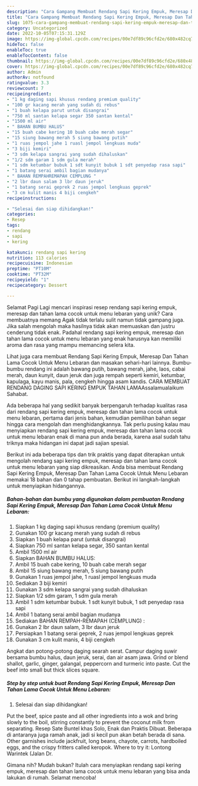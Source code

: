 ```yaml
---
description: "Cara Gampang Membuat Rendang Sapi Kering Empuk, Meresap Dan Tahan Lama Cocok Untuk Menu Lebaran yang Lezat Sekali"
title: "Cara Gampang Membuat Rendang Sapi Kering Empuk, Meresap Dan Tahan Lama Cocok Untuk Menu Lebaran yang Lezat Sekali"
slug: 1075-cara-gampang-membuat-rendang-sapi-kering-empuk-meresap-dan-tahan-lama-cocok-untuk-menu-lebaran-yang-lezat-sekali
category: Uncategorized
date: 2022-10-05T07:15:31.129Z
image: https://img-global.cpcdn.com/recipes/00e7df89c96cfd2e/680x482cq70/rendang-sapi-kering-empuk-meresap-dan-tahan-lama-cocok-untuk-menu-lebaran-foto-resep-utama.jpg
hideToc: false
enableToc: true
enableTocContent: false
thumbnail: https://img-global.cpcdn.com/recipes/00e7df89c96cfd2e/680x482cq70/rendang-sapi-kering-empuk-meresap-dan-tahan-lama-cocok-untuk-menu-lebaran-foto-resep-utama.jpg
cover: https://img-global.cpcdn.com/recipes/00e7df89c96cfd2e/680x482cq70/rendang-sapi-kering-empuk-meresap-dan-tahan-lama-cocok-untuk-menu-lebaran-foto-resep-utama.jpg
author: Admin
authorAv: notfound
ratingvalue: 3.3
reviewcount: 7
recipeingredient:
- "1 kg daging sapi khusus rendang premium quality"
- "100 gr kacang merah yang sudah di rebus"
- "1 buah kelapa parut untuk disangrai"
- "750 ml santan kelapa segar 350 santan kental"
- "1500 ml air"
- " BAHAN BUMBU HALUS"
- "15 buah cabe kering 10 buah cabe merah segar"
- "15 siung bawang merah 5 siung bawang putih"
- "1 ruas jempol jahe 1 ruasl jempol lengkuas muda"
- "3 biji kemiri"
- "3 sdm kelapa sangrai yang sudah dihaluskan"
- "1/2 sdm garam 1 sdm gula merah"
- "1 sdm ketumbar bubuk 1 sdt kunyit bubuk 1 sdt penyedap rasa sapi"
- "1 batang serai ambil bagian mudanya"
- " BAHAN REMPAHREMAPAH CEMPLUNG "
- "2 lbr daun salam 3 lbr daun jeruk"
- "1 batang serai geprek 2 ruas jempol lengkuas geprek"
- "3 cm kulit manis 4 biji cengkeh"
recipeinstructions:

- "Selesai dan siap dihidangkan!"
categories:
- Resep
tags:
- rendang
- sapi
- kering

katakunci: rendang sapi kering 
nutrition: 113 calories
recipecuisine: Indonesian
preptime: "PT10M"
cooktime: "PT32M"
recipeyield: "1"
recipecategory: Dessert

---
```



Selamat Pagi Lagi mencari inspirasi resep rendang sapi kering empuk, meresap dan tahan lama cocok untuk menu lebaran yang unik? Cara membuatnya memang Agak tidak terlalu sulit namun tidak gampang juga. Jika salah mengolah maka hasilnya tidak akan memuaskan dan justru cenderung tidak enak. Padahal rendang sapi kering empuk, meresap dan tahan lama cocok untuk menu lebaran yang enak harusnya kan memiliki aroma dan rasa yang mampu memancing selera kita.


Lihat juga cara membuat Rendang Sapi Kering Empuk, Meresap Dan Tahan Lama Cocok Untuk Menu Lebaran dan masakan sehari-hari lainnya. Bumbu-bumbu rendang ini adalah bawang putih, bawang merah, jahe, laos, cabai merah, daun kunyit, daun jeruk dan juga rempah seperti kemiri, ketumbar, kapulaga, kayu manis, pala, cengkeh hingga asam kandis. CARA MEMBUAT RENDANG DAGING SAPI KERING EMPUK TAHAN LAMAAssalamualaikum Sahabat.

Ada beberapa hal yang sedikit banyak berpengaruh terhadap kualitas rasa dari rendang sapi kering empuk, meresap dan tahan lama cocok untuk menu lebaran, pertama dari jenis bahan, kemudian pemilihan bahan segar hingga cara mengolah dan menghidangkannya. Tak perlu pusing kalau mau menyiapkan rendang sapi kering empuk, meresap dan tahan lama cocok untuk menu lebaran enak di mana pun anda berada, karena asal sudah tahu triknya maka hidangan ini dapat jadi sajian spesial.


Berikut ini ada beberapa tips dan trik praktis yang dapat diterapkan untuk mengolah rendang sapi kering empuk, meresap dan tahan lama cocok untuk menu lebaran yang siap dikreasikan. Anda bisa membuat Rendang Sapi Kering Empuk, Meresap Dan Tahan Lama Cocok Untuk Menu Lebaran memakai 18 bahan dan 0 tahap pembuatan. Berikut ini langkah-langkah untuk menyiapkan hidangannya.

<!--inarticleads1-->

##### Bahan-bahan dan bumbu yang digunakan dalam pembuatan Rendang Sapi Kering Empuk, Meresap Dan Tahan Lama Cocok Untuk Menu Lebaran:

1. Siapkan 1 kg daging sapi khusus rendang (premium quality)
1. Gunakan 100 gr kacang merah yang sudah di rebus
1. Siapkan 1 buah kelapa parut (untuk disangrai)
1. Siapkan 750 ml santan kelapa segar, 350 santan kental
1. Ambil 1500 ml air
1. Siapkan  BAHAN BUMBU HALUS:
1. Ambil 15 buah cabe kering, 10 buah cabe merah segar
1. Ambil 15 siung bawang merah, 5 siung bawang putih
1. Gunakan 1 ruas jempol jahe, 1 ruasl jempol lengkuas muda
1. Sediakan 3 biji kemiri
1. Gunakan 3 sdm kelapa sangrai yang sudah dihaluskan
1. Siapkan 1/2 sdm garam, 1 sdm gula merah
1. Ambil 1 sdm ketumbar bubuk. 1 sdt kunyit bubuk, 1 sdt penyedap rasa sapi
1. Ambil 1 batang serai ambil bagian mudanya
1. Sediakan  BAHAN REMPAH-REMAPAH (CEMPLUNG) :
1. Gunakan 2 lbr daun salam, 3 lbr daun jeruk
1. Persiapkan 1 batang serai geprek, 2 ruas jempol lengkuas geprek
1. Gunakan 3 cm kulit manis, 4 biji cengkeh


Angkat dan potong-potong daging searah serat. Campur daging suwir bersama bumbu halus, daun jeruk, serai, dan air asam jawa. Grind or blend shallot, garlic, ginger, galangal, peppercorn and turmeric into paste. Cut the beef into small but thick slices square. 

<!--inarticleads2-->

##### Step by step untuk buat Rendang Sapi Kering Empuk, Meresap Dan Tahan Lama Cocok Untuk Menu Lebaran:


1. Selesai dan siap dihidangkan!

Put the beef, spice paste and all other ingredients into a wok and bring slowly to the boil, stirring constantly to prevent the coconut milk from separating. Resep Sate Buntel khas Solo, Enak dan Praktis Dibuat. Beberapa di antaranya juga ramah anak, jadi si kecil pun akan betah berada di sana. Other garnishes include jackfruit, long beans, chayote, carrots, hardboiled eggs, and the crispy fritters called keropok. Where to try it: Lontong Warintek (Jalan Dr. 

Gimana nih? Mudah bukan? Itulah cara menyiapkan rendang sapi kering empuk, meresap dan tahan lama cocok untuk menu lebaran yang bisa anda lakukan di rumah. Selamat mencoba!

